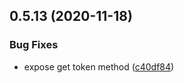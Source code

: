 ## 0.5.13 (2020-11-18)


### Bug Fixes

* expose get token method ([c40df84](https://github.com/Extream-SaaS/ex-sdk/commit/c40df84544945ae91ac4d2b47d22655bcabbf89a))




